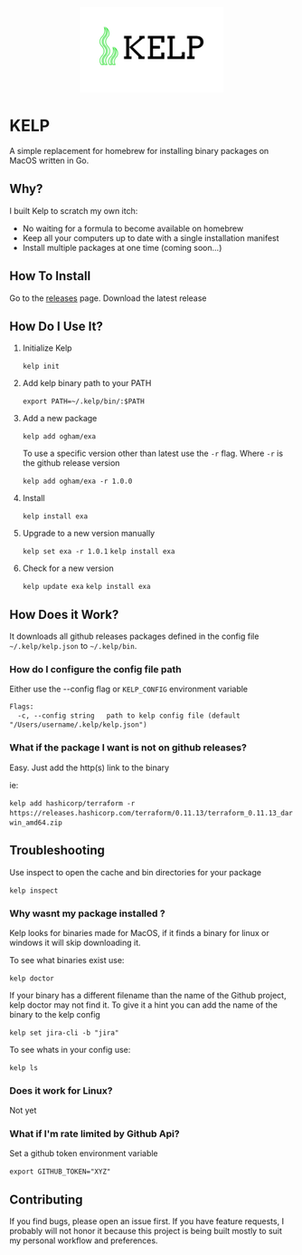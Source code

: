 <p align="center">
  <img height="150px" src="./logo.png"  alt="KELP" title="KELP">
</p>

# KELP
A simple replacement for homebrew for installing binary packages on MacOS written in Go.

## Why?

I built Kelp to scratch my own itch:

* No waiting for a formula to become available on homebrew
* Keep all your computers up to date with a single installation manifest
* Install multiple packages at one time (coming soon...)

## How To Install

Go to the [releases](https://github.com/crhuber/kelp/releases) page. Download the latest release

## How Do I Use It?


1. Initialize Kelp

    `kelp init`

2. Add kelp binary path to your PATH

    `export PATH=~/.kelp/bin/:$PATH`

3. Add a new package

    `kelp add ogham/exa`

   To use a specific version other than latest use the `-r` flag. Where `-r` is the github release version

    `kelp add ogham/exa -r 1.0.0`

4. Install

    `kelp install exa`

5. Upgrade to a new version manually

    `kelp set exa -r 1.0.1`
    `kelp install exa`

6. Check for a new version

    `kelp update exa`
    `kelp install exa`

## How Does it Work?

It downloads all github releases packages defined in the config file `~/.kelp/kelp.json` to `~/.kelp/bin`.

### How do I configure the config file path

Either use the --config flag or `KELP_CONFIG` environment variable

```
Flags:
  -c, --config string   path to kelp config file (default "/Users/username/.kelp/kelp.json")
```

### What if the package I want is not on github releases?

Easy. Just add the http(s) link to the binary

ie:

`
kelp add hashicorp/terraform -r https://releases.hashicorp.com/terraform/0.11.13/terraform_0.11.13_darwin_amd64.zip
`


## Troubleshooting

Use inspect to open the cache and bin directories for your package

`kelp inspect`

### Why wasnt my package installed ?

Kelp looks for binaries made for MacOS, if it finds a binary for linux or windows it will skip downloading it.

To see what binaries exist use:

`kelp doctor`

If your binary has a different filename than the name of the Github project, kelp doctor may not find it. To give it a hint you can add the name of the binary to the kelp config

`kelp set jira-cli -b "jira"`

To see whats in your config use:

`kelp ls`

### Does it work for Linux?

Not yet

### What if I'm rate limited by Github Api?

Set a github token environment variable

`export GITHUB_TOKEN="XYZ"`

## Contributing

If you find bugs, please open an issue first. If you have feature requests, I probably will not honor it because this project is being built mostly to suit my personal workflow and preferences.

